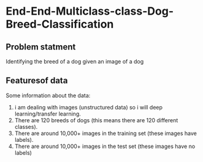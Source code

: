 # End-End-Multiclass-class-Dog-Breed-Classification

## Problem statment

Identifying the breed of a dog given an image of a dog

 ## Featuresof data
 
Some information about the data:

1. i am dealing with images (unstructured data) so i will deep learning/transfer learning.
2. There are 120 breeds of dogs (this means there are 120 different classes).
3. There are around 10,000+ images in the training set (these images have labels).
4. There are around 10,000+ images in the test set (these images have no labels)
